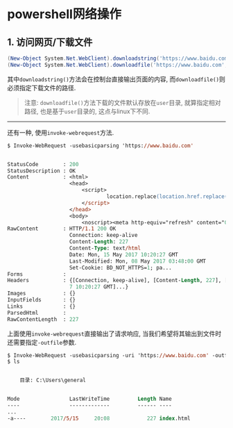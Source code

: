 # powershell网络操作

## 1. 访问网页/下载文件

```ps1
(New-Object System.Net.WebClient).downloadstring('https://www.baidu.com')
(New-Object System.Net.WebClient).downloadfile('https://www.baidu.com', 'index.html')
```

其中`downloadstring()`方法会在控制台直接输出页面的内容, 而`downloadfile()`则必须指定下载文件的路径.

> 注意: `downloadfile()`方法下载的文件默认存放在`user`目录, 就算指定相对路径, 也是基于`user`目录的, 这点与linux下不同.

------

还有一种, 使用`invoke-webrequest`方法.

```ps
$ Invoke-WebRequest -usebasicparsing 'https://www.baidu.com'


StatusCode        : 200
StatusDescription : OK
Content           : <html>
                    <head>
                        <script>
                                location.replace(location.href.replace("https://","http://"));
                        </script>
                    </head>
                    <body>
                        <noscript><meta http-equiv="refresh" content="0;url=http://www.baidu.com/"></...
RawContent        : HTTP/1.1 200 OK
                    Connection: keep-alive
                    Content-Length: 227
                    Content-Type: text/html
                    Date: Mon, 15 May 2017 10:20:27 GMT
                    Last-Modified: Mon, 08 May 2017 03:48:00 GMT
                    Set-Cookie: BD_NOT_HTTPS=1; pa...
Forms             :
Headers           : {[Connection, keep-alive], [Content-Length, 227], [Content-Type, text/html], [Date, Mon, 15 May 201
                    7 10:20:27 GMT]...}
Images            : {}
InputFields       : {}
Links             : {}
ParsedHtml        :
RawContentLength  : 227
```

上面使用`invoke-webrequest`直接输出了请求响应, 当我们希望将其输出到文件时还需要指定`-outfile`参数.

```ps
$ Invoke-WebRequest -usebasicparsing -uri 'https://www.baidu.com' -outfile 'index.html'
$ ls


    目录: C:\Users\general


Mode                LastWriteTime         Length Name
----                -------------         ------ ----
...
-a----        2017/5/15     20:08            227 index.html
```